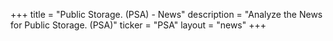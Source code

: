 +++
title = "Public Storage. (PSA) - News"
description = "Analyze the News for Public Storage. (PSA)"
ticker = "PSA"
layout = "news"
+++

